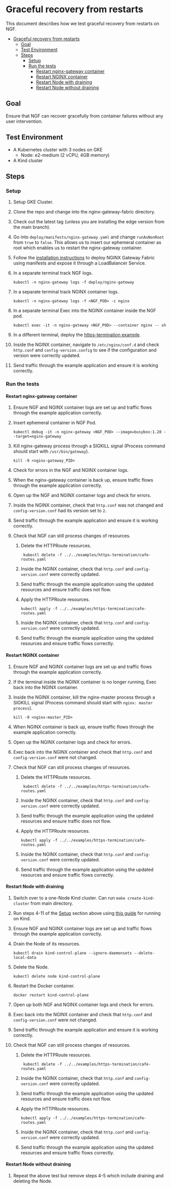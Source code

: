 # Graceful recovery from restarts

This document describes how we test graceful recovery from restarts on NGF.

<!-- TOC -->
- [Graceful recovery from restarts](#graceful-recovery-from-restarts)
  - [Goal](#goal)
  - [Test Environment](#test-environment)
  - [Steps](#steps)
    - [Setup](#setup)
    - [Run the tests](#run-the-tests)
      - [Restart nginx-gateway container](#restart-nginx-gateway-container)
      - [Restart NGINX container](#restart-nginx-container)
      - [Restart Node with draining](#restart-node-with-draining)
      - [Restart Node without draining](#restart-node-without-draining)
<!-- TOC -->

## Goal

Ensure that NGF can recover gracefully from container failures without any user intervention.

## Test Environment

- A Kubernetes cluster with 3 nodes on GKE
  - Node: e2-medium (2 vCPU, 4GB memory)
- A Kind cluster

## Steps

### Setup

1. Setup GKE Cluster.
2. Clone the repo and change into the nginx-gateway-fabric directory.
3. Check out the latest tag (unless you are installing the edge version from the main branch).
4. Go into `deploy/manifests/nginx-gateway.yaml` and change `runAsNonRoot` from `true` to `false`.
This allows us to insert our ephemeral container as root which enables us to restart the nginx-gateway container.
5. Follow the [installation instructions](https://github.com/nginxinc/nginx-gateway-fabric/blob/main/docs/installation.md)
to deploy NGINX Gateway Fabric using manifests and expose it through a LoadBalancer Service.
6. In a separate terminal track NGF logs.

    ```console
    kubectl -n nginx-gateway logs -f deploy/nginx-gateway
    ```

7. In a separate terminal track NGINX container logs.

    ```console
    kubectl -n nginx-gateway logs -f <NGF_POD> -c nginx
    ```

8. In a separate terminal Exec into the NGINX container inside the NGF pod.

    ```console
    kubectl exec -it -n nginx-gateway <NGF_POD> --container nginx -- sh
    ```

9. In a different terminal, deploy the
[https-termination example](https://github.com/nginxinc/nginx-gateway-fabric/tree/main/examples/https-termination).
10. Inside the NGINX container, navigate to `/etc/nginx/conf.d` and check `http.conf` and `config-version.config` to see
if the configuration and version were correctly updated.
11. Send traffic through the example application and ensure it is working correctly.

### Run the tests

#### Restart nginx-gateway container

1. Ensure NGF and NGINX container logs are set up and traffic flows through the example application correctly.
2. Insert ephemeral container in NGF Pod.

    ```console
    kubectl debug -it -n nginx-gateway <NGF_POD> --image=busybox:1.28 --target=nginx-gateway
    ```

3. Kill nginx-gateway process through a SIGKILL signal (Process command should start with `/usr/bin/gateway`).

    ```console
    kill -9 <nginx-gateway_PID>
    ```

4. Check for errors in the NGF and NGINX container logs.
5. When the nginx-gateway container is back up, ensure traffic flows through the example application correctly.
6. Open up the NGF and NGINX container logs and check for errors.
7. Inside the NGINX container, check that `http.conf` was not changed and `config-version.conf` had its version set to `2`.
8. Send traffic through the example application and ensure it is working correctly.
9. Check that NGF can still process changes of resources.
   1. Delete the HTTPRoute resources.

       ```console
        kubectl delete -f ../../examples/https-termination/cafe-routes.yaml
       ```

   2. Inside the NGINX container, check that `http.conf` and `config-version.conf` were correctly updated.
   3. Send traffic through the example application using the updated resources and ensure traffic does not flow.
   4. Apply the HTTPRoute resources.

       ```console
       kubectl apply -f ../../examples/https-termination/cafe-routes.yaml
       ```

   5. Inside the NGINX container, check that `http.conf` and `config-version.conf` were correctly updated.
   6. Send traffic through the example application using the updated resources and ensure traffic flows correctly.

#### Restart NGINX container

1. Ensure NGF and NGINX container logs are set up and traffic flows through the example application correctly.
2. If the terminal inside the NGINX container is no longer running, Exec back into the NGINX container.
3. Inside the NGINX container, kill the nginx-master process through a SIGKILL signal
(Process command should start with `nginx: master process`).

    ```console
    kill -9 <nginx-master_PID>
    ```

4. When NGINX container is back up, ensure traffic flows through the example application correctly.
5. Open up the NGINX container logs and check for errors.
6. Exec back into the NGINX container and check that `http.conf` and `config-version.conf` were not changed.
7. Check that NGF can still process changes of resources.
    1. Delete the HTTPRoute resources.

        ```console
         kubectl delete -f ../../examples/https-termination/cafe-routes.yaml
        ```

    2. Inside the NGINX container, check that `http.conf` and `config-version.conf` were correctly updated.
    3. Send traffic through the example application using the updated resources and ensure traffic does not flow.
    4. Apply the HTTPRoute resources.

        ```console
        kubectl apply -f ../../examples/https-termination/cafe-routes.yaml
        ```

    5. Inside the NGINX container, check that `http.conf` and `config-version.conf` were correctly updated.
    6. Send traffic through the example application using the updated resources and ensure traffic flows correctly.

#### Restart Node with draining

1. Switch over to a one-Node Kind cluster. Can run `make create-kind-cluster` from main directory.
2. Run steps 4-11 of the [Setup](#setup) section above using
[this guide](https://docs.nginx.com/nginx-gateway-fabric/installation/running-on-kind/) for running on Kind.
3. Ensure NGF and NGINX container logs are set up and traffic flows through the example application correctly.
4. Drain the Node of its resources.

    ```console
    kubectl drain kind-control-plane --ignore-daemonsets --delete-local-data
    ```

5. Delete the Node.

    ```console
    kubectl delete node kind-control-plane
    ```

6. Restart the Docker container.

    ```console
    docker restart kind-control-plane
    ```

7. Open up both NGF and NGINX container logs and check for errors.
8. Exec back into the NGINX container and check that `http.conf` and `config-version.conf` were not changed.
9. Send traffic through the example application and ensure it is working correctly.
10. Check that NGF can still process changes of resources.
    1. Delete the HTTPRoute resources.

        ```console
         kubectl delete -f ../../examples/https-termination/cafe-routes.yaml
        ```

    2. Inside the NGINX container, check that `http.conf` and `config-version.conf` were correctly updated.
    3. Send traffic through the example application using the updated resources and ensure traffic does not flow.
    4. Apply the HTTPRoute resources.

        ```console
        kubectl apply -f ../../examples/https-termination/cafe-routes.yaml
        ```

    5. Inside the NGINX container, check that `http.conf` and `config-version.conf` were correctly updated.
    6. Send traffic through the example application using the updated resources and ensure traffic flows correctly.

#### Restart Node without draining

1. Repeat the above test but remove steps 4-5 which include draining and deleting the Node.
